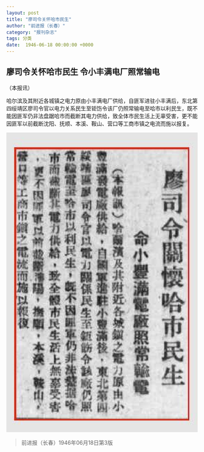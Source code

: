 ```yaml
---
layout: post
title: "廖司令关怀哈市民生"
author: "前进报（长春）"
category: "报刊杂志"
tags: 分类
date:  1946-06-18 00:00:00 +0000
---
```

## 廖司令关怀哈市民生 令小丰满电厂照常输电

（本报讯）

哈尔滨及其附近各城镇之电力原由小丰满电厂供给，自匪军进驻小丰满后，东北第四绥靖区廖司令官以电力关系民生至钜饬令该厂仍照常输电至哈市以利民生，既不能因匪军仍非法盘踞哈市而截断其电力供给，致全体市民生活上无辜受害，更不能因匪军以前截断沈阳、抚顺、本溪、鞍山、营口等工商市镇之电流而施以报复。


![廖司令关怀哈市民生](../assets/images/newspapers/廖司令关怀哈市民生.png)


> *<!-- 图源：佚名 -->*

> 前进报（长春）1946年06月18日第3版

